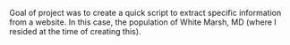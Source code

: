 Goal of project was to create a quick script to extract specific information from a website. 
In this case, the population of White Marsh, MD (where I resided at the time of creating this). 
